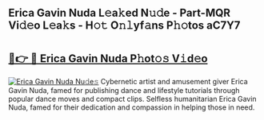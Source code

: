 ## Erica Gavin Nuda L𝚎a𝚔ed N𝚞𝚍e - Part-MQR Vi𝚍𝚎o L𝚎a𝚔s - H𝚘𝚝 O𝚗𝚕yf𝚊ns P𝚑𝚘tos aC7Y7

# <h2><a href="http://kfb7hqc.oniu.top/?m=Erica+Gavin+Nuda">🔗👉 🔴 Erica Gavin Nuda P𝚑ot𝚘𝚜 V𝚒d𝚎o</a></h2>

[![Erica Gavin Nuda Nu𝚍e𝚜](https://i.imgur.com/0qMVB7G.gif)](http://kfb7hqc.oniu.top/?m=Erica+Gavin+Nuda)
Cybernetic artist and amusement giver Erica Gavin Nuda, famed for publishing dance and lifestyle tutorials through popular dance moves and compact clips. Selfless humanitarian Erica Gavin Nuda, famed for their dedication and compassion in helping those in need.  
